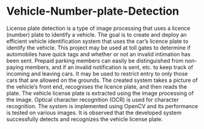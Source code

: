 # Vehicle-Number-plate-Detection

License plate detection is a type of image processing that uses a licence (number) plate to identify a vehicle. The goal is to create and deploy an efficient vehicle identification system that uses the car’s licence plate to identify the vehicle. This project may be used at toll gates to determine if automobiles have quick tags and whether or not an invalid intimation has been sent. Prepaid parking members can easily be distinguished from non-paying members, and if an invalid notification is sent, etc. to keep track of incoming and leaving cars. It may be used to restrict entry to only those cars that are allowed on the grounds. The created system takes a picture of the vehicle’s front end, recognises the licence plate, and then reads the plate.
  The vehicle license plate is extracted using the image processing of the image. Optical character recognition (OCR) is used for character recognition. The system is implemented using OpenCV and its performance is tested on various images. It is observed that the developed system successfully detects and recognizes the vehicle license plate.
